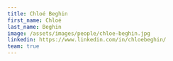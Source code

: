 ```yaml
---
title: Chloé Beghin
first_name: Chloé
last_name: Beghin
image: /assets/images/people/chloe-beghin.jpg
linkedin: https://www.linkedin.com/in/chloebeghin/
team: true
---
```

